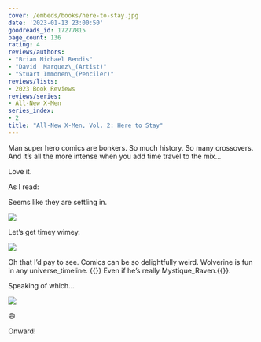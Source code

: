 ```yaml
---
cover: /embeds/books/here-to-stay.jpg
date: '2023-01-13 23:00:50'
goodreads_id: 17277815
page_count: 136
rating: 4
reviews/authors:
- "Brian Michael Bendis"
- "David  Marquez\_(Artist)"
- "Stuart Immonen\_(Penciler)"
reviews/lists:
- 2023 Book Reviews
reviews/series:
- All-New X-Men
series_index:
- 2
title: "All-New X-Men, Vol. 2: Here to Stay"
---
```

Man super hero comics are bonkers. So much history. So many crossovers. And it’s all the more intense when you add time travel to the mix…

Love it. 

<!--more-->

As I read:

Seems like they are settling in. 

![](/embeds/books/attachments/all-new-x-men-2-4bfbd3.png)

Let’s get timey wimey. 

![](/embeds/books/attachments/all-new-x-men-2-afc464.png)

Oh that I’d pay to see. Comics can be so delightfully weird. Wolverine is fun in any universe_timeline. {{<spoiler>}} Even if he’s really Mystique_Raven.{{</spoiler>}}. 

Speaking of which…

![](/embeds/books/attachments/all-new-x-men-2-7df2ad.png)

:smile:

Onward!
